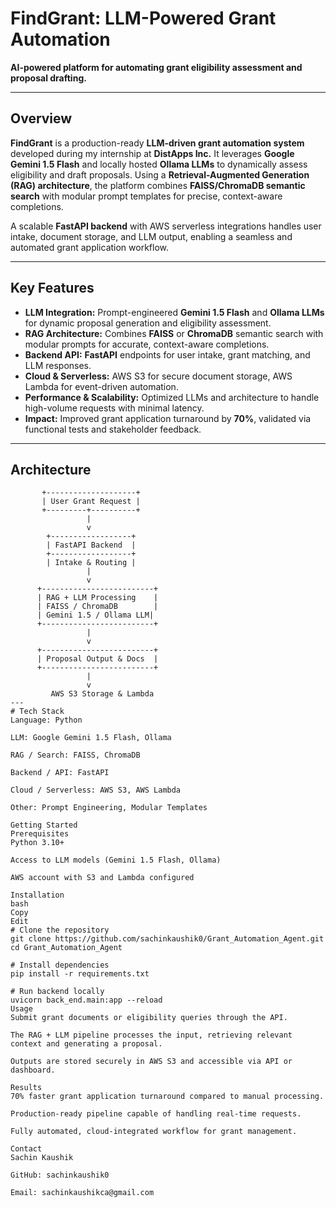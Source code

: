 # FindGrant: LLM-Powered Grant Automation

**AI-powered platform for automating grant eligibility assessment and proposal drafting.**

---

## Overview

**FindGrant** is a production-ready **LLM-driven grant automation system** developed during my internship at **DistApps Inc.** It leverages **Google Gemini 1.5 Flash** and locally hosted **Ollama LLMs** to dynamically assess eligibility and draft proposals. Using a **Retrieval-Augmented Generation (RAG) architecture**, the platform combines **FAISS/ChromaDB semantic search** with modular prompt templates for precise, context-aware completions.

A scalable **FastAPI backend** with AWS serverless integrations handles user intake, document storage, and LLM output, enabling a seamless and automated grant application workflow.

---

## Key Features

- **LLM Integration:** Prompt-engineered **Gemini 1.5 Flash** and **Ollama LLMs** for dynamic proposal generation and eligibility assessment.  
- **RAG Architecture:** Combines **FAISS** or **ChromaDB** semantic search with modular prompts for accurate, context-aware completions.  
- **Backend API:** **FastAPI** endpoints for user intake, grant matching, and LLM responses.  
- **Cloud & Serverless:** AWS S3 for secure document storage, AWS Lambda for event-driven automation.  
- **Performance & Scalability:** Optimized LLMs and architecture to handle high-volume requests with minimal latency.  
- **Impact:** Improved grant application turnaround by **70%**, validated via functional tests and stakeholder feedback.  

---

## Architecture

```text
       +--------------------+
       | User Grant Request |
       +---------+----------+
                 |
                 v
        +------------------+
        | FastAPI Backend  |
        +------------------+
        | Intake & Routing |
                 |
                 v
      +-------------------------+
      | RAG + LLM Processing    |
      | FAISS / ChromaDB        |
      | Gemini 1.5 / Ollama LLM|
      +-------------------------+
                 |
                 v
      +-------------------------+
      | Proposal Output & Docs  |
      +-------------------------+
                 |
                 v
         AWS S3 Storage & Lambda
---
# Tech Stack
Language: Python

LLM: Google Gemini 1.5 Flash, Ollama

RAG / Search: FAISS, ChromaDB

Backend / API: FastAPI

Cloud / Serverless: AWS S3, AWS Lambda

Other: Prompt Engineering, Modular Templates

Getting Started
Prerequisites
Python 3.10+

Access to LLM models (Gemini 1.5 Flash, Ollama)

AWS account with S3 and Lambda configured

Installation
bash
Copy
Edit
# Clone the repository
git clone https://github.com/sachinkaushik0/Grant_Automation_Agent.git
cd Grant_Automation_Agent

# Install dependencies
pip install -r requirements.txt

# Run backend locally
uvicorn back_end.main:app --reload
Usage
Submit grant documents or eligibility queries through the API.

The RAG + LLM pipeline processes the input, retrieving relevant context and generating a proposal.

Outputs are stored securely in AWS S3 and accessible via API or dashboard.

Results
70% faster grant application turnaround compared to manual processing.

Production-ready pipeline capable of handling real-time requests.

Fully automated, cloud-integrated workflow for grant management.

Contact
Sachin Kaushik

GitHub: sachinkaushik0

Email: sachinkaushikca@gmail.com
